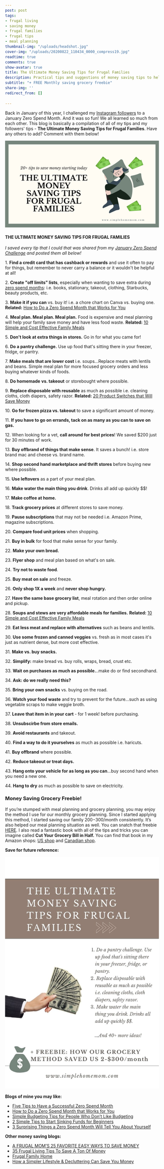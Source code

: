 ```yaml
---
post: post
tags:
- frugal living
- saving money
- frugal families
- frugal tips
- meal planning
thumbnail-img: "/uploads/headshot.jpg"
cover-img: "/uploads/20200822_110434_0000_compress19.jpg"
readtime: true
comments: true
show-avatar: true
title: The Ultimate Money Saving Tips for Frugal Families
description: Practical tips and suggestions of money saving tips to help families
subtitle: "+ FREE Monthly saving grocery freebie"
share-img: ''
redirect_from: []

---
```

Back in January of this year, I challenged my [Instagram followers](www.instagram.com/simplehomemom) to a January Zero Spend Month. And it was so fun! We all learned so much from each other. This blog is basically a compilation of all of my tips and my followers' tips - **The Ultimate Money Saving Tips for Frugal Families**. Have any others to add? Comment with them below!

![A picture of a lady sitting with money around her.](/uploads/the-ultimate-saving-money-tips-shm.jpg "The ultimate money saving tips for frugal families SHM")

#### **THE ULTIMATE MONEY SAVING TIPS FOR FRUGAL FAMILIES**

_I saved every tip that I could that was shared from my_ [_January Zero Spend Challenge_](https://www.simplehomemom.com/how-to-do-a-zero-spend-month-that-works-for-you/) _and posted them all below!_

1\. **Find a credit card that has cashback or rewards** and use it often to pay for things, but remember to never carry a balance or it wouldn't be helpful at all!

2\. **Create "off limits" lists**, especially when wanting to save extra during [zero spend months](https://www.simplehomemom.com/3-surprising-things-a-zero-spend-month-will-tell-you-about-yourself/): i.e. books, stationary, takeout, clothing, Starbucks, beauty products, etc.

3\. **Make it if you can** vs. buy it! i.e. a chore chart on Canva vs. buying one. **Related:** [How to Do a Zero Spend Month that Works for You](https://www.simplehomemom.com/how-to-do-a-zero-spend-month-that-works-for-you/)

4\. **Meal plan. Meal plan. Meal plan.** Food is expensive and meal planning will help your family save money and have less food waste. **Related:** [10 Simple and Cost Effective Family Meals](https://www.simplehomemom.com/10-simple-and-cost-effective-family-meals/)

5\. **Don't look at extra things in stores.** Go in for what you came for!

6\. **Do a pantry challenge.** Use up food that's sitting there in your freezer, fridge, or pantry.

7\. **Make meals that are lower cost** i.e. soups...Replace meats with lentils and beans. Simple meal plan for more focused grocery orders and less buying whatever kinds of foods.

8\. **Do homemade** **vs. takeout** or storebought where possible.

9\. **Replace disposable with reusable** as much as possible i.e. cleaning cloths, cloth diapers, safety razor. **Related:** [20 Product Switches that Will Save Money](https://www.simplehomemom.com/20-product-switches-that-will-save-money/)

10\. **Go for frozen pizza vs. takeout** to save a significant amount of money.

11\. **If you have to go on errands, tack on as many as you can to save on gas.**

12\. When looking for a vet, **call around for best prices**! We saved $200 just for 30 minutes of work.

13\. **Buy offbrand of things that make sense**. It saves a bunch! i.e. store brand mac and cheese vs. brand name.

14\. **Shop second hand marketplace and thrift stores** before buying new where possible.

15\. **Use leftovers** as a part of your meal plan.

16\. **Make water the main thing you drink**. Drinks all add up quickly $$!

17\. **Make coffee at home.**

18\. **Track grocery prices** at different stores to save money.

19\. **Pause subscriptions** that may not be needed i.e. Amazon Prime, magazine subscriptions.

20\. **Compare food unit prices** when shopping.

21\. **Buy in bulk** for food that make sense for your family.

22\. **Make your own bread.**

23\. **Flyer shop** and meal plan based on what's on sale.

24\. **Try not to waste food**.

25\. **Buy meat on sale** and freeze.

26\. **Only shop 1X a week** and **never shop hungry.**

27\. **Have the same base grocery list**, meal rotation and then order online and pickup.

28\. **Soups and stews are very affordable meals for families.** **Related:** [10 Simple and Cost Effective Family Meals](https://www.simplehomemom.com/10-simple-and-cost-effective-family-meals/)

29\. **Eat less meat and replace with alternatives** such as beans and lentils.

30\. **Use some frozen and canned veggies** vs. fresh as in most cases it's just as nutrient dense, but more cost effective.

31\. **Make vs. buy snacks.**

32\. **Simplify:** make bread vs. buy rolls, wraps, bread, crust etc.

33\. **Wait on purchases as much as possible.**..make do or find secondhand.

34\. **Ask: do we really need this?**

35\. **Bring your own snacks** vs. buying on the road.

36\. **Watch your food waste** and try to prevent for the future...such as using vegetable scraps to make veggie broth.

37\. **Leave that item in in your cart** - for 1 week! before purchasing.

38\. **Unsubscirbe from store emails.**

39\. **Avoid restaurants** and takeout.

40\. **Find a way to do it yourselves** as much as possible i.e. haricuts.

41\. **Buy offbrand** where possible.

42\. **Reduce takeout or treat days.**

43\. **Hang onto your vehicle for as long as you can**...buy second hand when you need a new one.

44\. **Hang to dry** as much as possible to save on electricity.

### Money Saving Grocery Freebie!

If you’re stumped with meal planning and grocery planning, you may enjoy the method I use for our monthly grocery planning. Since I started applying this method, I started saving our family $200-$300/month consistently. It’s also helped our meal planning situation as well. You can snatch that freebie [HERE](https://mailchi.mp/82b428a1e609/our-grocery-planning-method ). I also read a fantastic book with all of the tips and tricks you can imagine called **Cut Your Grocery Bill in Half.** You can find that book in my Amazon shops: [US shop](www.amazon.com/shop/simplehomemom)  and [Canadian shop](www.amazon.ca/shop/simplehomemom).

**Save for future reference:**

![A blog graphic overview with three tips showing a hand holding money.](/uploads/www-simplehomemom-com.jpg "The Ultimate Money Saving Tips for Frugal Families 2")

**Blogs of mine you may like:**

* [Five Tips to Have a Successful Zero Spend Month](https://www.simplehomemom.com/five-tips-to-have-a-successful-zero-spend-month/)
* [How to Do a Zero Spend Month that Works for You](https://www.simplehomemom.com/how-to-do-a-zero-spend-month-that-works-for-you/)
* [Simple Budgeting Tips for People Who Don’t Like Budgeting](https://www.simplehomemom.com/simple-budgeting-tips-for-people-who-don-t-like-budgeting/)
* [2 Simple Tips to Start Sinking Funds for Beginners](https://www.simplehomemom.com/2-simple-tips-to-start-sinking-funds-for-beginners/)
* [3 Surprising Things a Zero Spend Month Will Tell You About Yourself](https://www.simplehomemom.com/3-surprising-things-a-zero-spend-month-will-tell-you-about-yourself/)

**Other money saving blogs:**

* [A FRUGAL MOM’S 25 FAVORITE EASY WAYS TO SAVE MONEY](https://www.thriftyfrugalmom.com/easy-ways-to-save-money/)
* [35 Frugal Living Tips To Save A Ton Of Money](https://www.clevergirlfinance.com/blog/frugal-living/)
* [Frugal Family Home](https://frugalfamilyhome.com/save-money)
* [How a Simpler Lifestyle & Decluttering Can Save You Money](https://simplelionheartlife.com/simpler-lifestyle/)